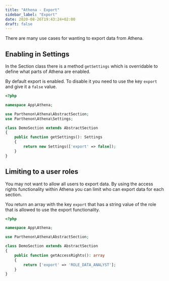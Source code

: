 ```yaml
---
title: "Athena - Export"
sidebar_label: "Export"
date: 2020-08-26T19:43:24+02:00
draft: false
---
```

There are many use cases for wanting to export data from Athena.

## Enabling in Settings

In the Section class there is a method `getSettings` which is overridable to define what parts of Athena are enabled.

By default export is enabled. To disable it you need to use the key `export` and give it a `false` value.

```PHP
<?php

namespace App\Athena;

use Parthenon\Athena\AbstractSection;
use Parthenon\Athena\Settings;

class DemoSection extends AbstractSection
{
    public function getSettings(): Settings
    {
        return new Settings(['export' => false]);
    }
}
```

## Limiting to a user roles

You may not want to allow all users to export data. By using the access rights functionality within Athena you can limit who can export data for each section.

You return an array with the key `export` that has a string value of the role that is allowed to use the export functionality.

```php
<?php

namespace App\Athena;

use Parthenon\Athena\AbstractSection;

class DemoSection extends AbstractSection
{
    public function getAccessRights(): array
    {
        return ['export' => 'ROLE_DATA_ANALYST'];
    }
}
```

